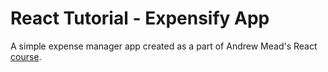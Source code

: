 # React Tutorial - Expensify App
A simple expense manager app created as a part of Andrew Mead's React [course](https://www.udemy.com/course/react-2nd-edition/).
